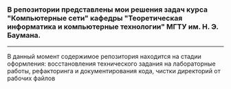 ### В репозитории представлены мои решения задач курса "Компьютерные сети" кафедры "Теоретическая информатика и компьютерные технологии" МГТУ им. Н. Э. Баумана.
***
В данный момент содержимое репозитория находится на стадии оформления: восстановления технического задания на лабораторные работы, рефакторинга и документирования кода, чистки директорий от рабочих файлов
